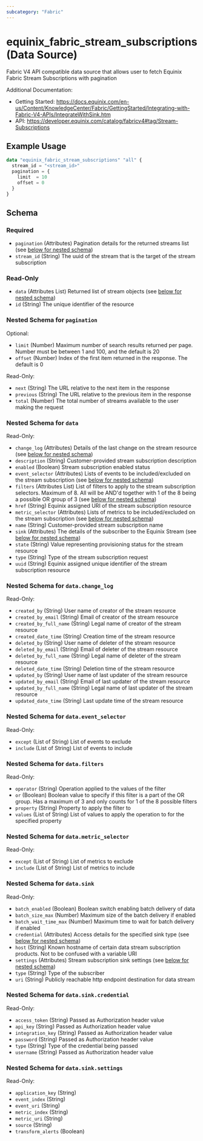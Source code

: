 ```yaml
---
subcategory: "Fabric"
---
```


# equinix_fabric_stream_subscriptions (Data Source)

Fabric V4 API compatible data source that allows user to fetch Equinix Fabric Stream Subscriptions with pagination

Additional Documentation:
* Getting Started: https://docs.equinix.com/en-us/Content/KnowledgeCenter/Fabric/GettingStarted/Integrating-with-Fabric-V4-APIs/IntegrateWithSink.htm
* API: https://developer.equinix.com/catalog/fabricv4#tag/Stream-Subscriptions

## Example Usage

```terraform
data "equinix_fabric_stream_subscriptions" "all" {
  stream_id = "<stream_id>"
  pagination = {
    limit  = 10
    offset = 0
  }
}
```

<!-- schema generated by tfplugindocs -->
## Schema

### Required

- `pagination` (Attributes) Pagination details for the returned streams list (see [below for nested schema](#nestedatt--pagination))
- `stream_id` (String) The uuid of the stream that is the target of the stream subscription

### Read-Only

- `data` (Attributes List) Returned list of stream objects (see [below for nested schema](#nestedatt--data))
- `id` (String) The unique identifier of the resource

<a id="nestedatt--pagination"></a>
### Nested Schema for `pagination`

Optional:

- `limit` (Number) Maximum number of search results returned per page. Number must be between 1 and 100, and the default is 20
- `offset` (Number) Index of the first item returned in the response. The default is 0

Read-Only:

- `next` (String) The URL relative to the next item in the response
- `previous` (String) The URL relative to the previous item in the response
- `total` (Number) The total number of streams available to the user making the request


<a id="nestedatt--data"></a>
### Nested Schema for `data`

Read-Only:

- `change_log` (Attributes) Details of the last change on the stream resource (see [below for nested schema](#nestedatt--data--change_log))
- `description` (String) Customer-provided stream subscription description
- `enabled` (Boolean) Stream subscription enabled status
- `event_selector` (Attributes) Lists of events to be included/excluded on the stream subscription (see [below for nested schema](#nestedatt--data--event_selector))
- `filters` (Attributes List) List of filters to apply to the stream subscription selectors. Maximum of 8. All will be AND'd together with 1 of the 8 being a possible OR group of 3 (see [below for nested schema](#nestedatt--data--filters))
- `href` (String) Equinix assigned URI of the stream subscription resource
- `metric_selector` (Attributes) Lists of metrics to be included/excluded on the stream subscription (see [below for nested schema](#nestedatt--data--metric_selector))
- `name` (String) Customer-provided stream subscription name
- `sink` (Attributes) The details of the subscriber to the Equinix Stream (see [below for nested schema](#nestedatt--data--sink))
- `state` (String) Value representing provisioning status for the stream resource
- `type` (String) Type of the stream subscription request
- `uuid` (String) Equinix assigned unique identifier of the stream subscription resource

<a id="nestedatt--data--change_log"></a>
### Nested Schema for `data.change_log`

Read-Only:

- `created_by` (String) User name of creator of the stream resource
- `created_by_email` (String) Email of creator of the stream resource
- `created_by_full_name` (String) Legal name of creator of the stream resource
- `created_date_time` (String) Creation time of the stream resource
- `deleted_by` (String) User name of deleter of the stream resource
- `deleted_by_email` (String) Email of deleter of the stream resource
- `deleted_by_full_name` (String) Legal name of deleter of the stream resource
- `deleted_date_time` (String) Deletion time of the stream resource
- `updated_by` (String) User name of last updater of the stream resource
- `updated_by_email` (String) Email of last updater of the stream resource
- `updated_by_full_name` (String) Legal name of last updater of the stream resource
- `updated_date_time` (String) Last update time of the stream resource


<a id="nestedatt--data--event_selector"></a>
### Nested Schema for `data.event_selector`

Read-Only:

- `except` (List of String) List of events to exclude
- `include` (List of String) List of events to include


<a id="nestedatt--data--filters"></a>
### Nested Schema for `data.filters`

Read-Only:

- `operator` (String) Operation applied to the values of the filter
- `or` (Boolean) Boolean value to specify if this filter is a part of the OR group. Has a maximum of 3 and only counts for 1 of the 8 possible filters
- `property` (String) Property to apply the filter to
- `values` (List of String) List of values to apply the operation to for the specified property


<a id="nestedatt--data--metric_selector"></a>
### Nested Schema for `data.metric_selector`

Read-Only:

- `except` (List of String) List of metrics to exclude
- `include` (List of String) List of metrics to include


<a id="nestedatt--data--sink"></a>
### Nested Schema for `data.sink`

Read-Only:

- `batch_enabled` (Boolean) Boolean switch enabling batch delivery of data
- `batch_size_max` (Number) Maximum size of the batch delivery if enabled
- `batch_wait_time_max` (Number) Maximum time to wait for batch delivery if enabled
- `credential` (Attributes) Access details for the specified sink type (see [below for nested schema](#nestedatt--data--sink--credential))
- `host` (String) Known hostname of certain data stream subscription products. Not to be confused with a variable URI
- `settings` (Attributes) Stream subscription sink settings (see [below for nested schema](#nestedatt--data--sink--settings))
- `type` (String) Type of the subscriber
- `uri` (String) Publicly reachable http endpoint destination for data stream

<a id="nestedatt--data--sink--credential"></a>
### Nested Schema for `data.sink.credential`

Read-Only:

- `access_token` (String) Passed as Authorization header value
- `api_key` (String) Passed as Authorization header value
- `integration_key` (String) Passed as Authorization header value
- `password` (String) Passed as Authorization header value
- `type` (String) Type of the credential being passed
- `username` (String) Passed as Authorization header value


<a id="nestedatt--data--sink--settings"></a>
### Nested Schema for `data.sink.settings`

Read-Only:

- `application_key` (String)
- `event_index` (String)
- `event_uri` (String)
- `metric_index` (String)
- `metric_uri` (String)
- `source` (String)
- `transform_alerts` (Boolean)
